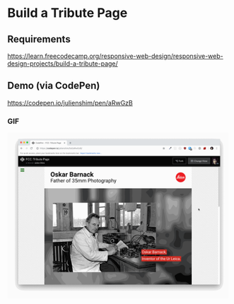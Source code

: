 # Build a Tribute Page 

## Requirements

https://learn.freecodecamp.org/responsive-web-design/responsive-web-design-projects/build-a-tribute-page/

## Demo (via CodePen)

https://codepen.io/julienshim/pen/aRwGzB

### GIF

<img src="https://raw.githubusercontent.com/julienshim/freeCodeCamp/master/Responsive%20Web%20Design%20Projects/Build%20a%20Tribute%20Page/demo.gif" width="500" />
